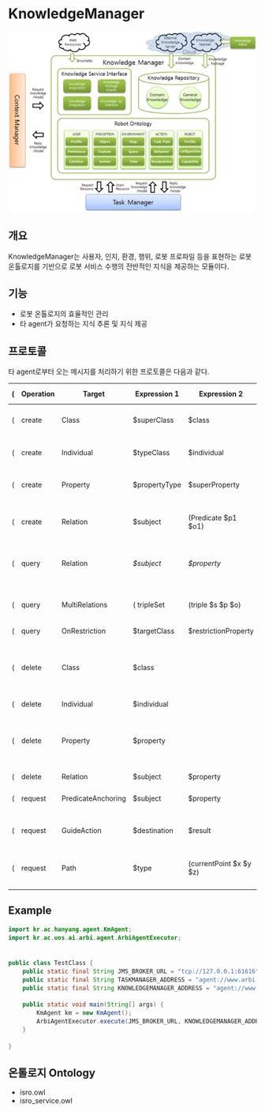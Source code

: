 # KnowledgeManager
![ARBI Framework 내의 KnowledgeManager 도식](./km_structure.png)

## 개요
KnowledgeManager는 사용자, 인지, 환경, 행위, 로봇 프로파일 등을 표현하는 로봇 온톨로지를 기반으로 로봇 서비스 수행의 전반적인 지식을 제공하는 모듈이다.



## 기능
* 로봇 온톨로지의 효율적인 관리
* 타 agent가 요청하는 지식 추론 및 지식 제공



## 프로토콜

타 agent로부터 오는 메시지를 처리하기 위한 프로토콜은 다음과 같다.

|(|Operation|Target|Expression 1|Expression 2|Expression 3|Expression 4|Expression 5|)|Description|
|-|-|-|-|-|-|-|-|-|-|
|(|create|Class|$superClass|$class||||)|온톨로지에 새로운 클래스 생성|
|(|create|Individual|$typeClass|$individual||||)|온톨로지에 새로운 인디비주얼 생성|
|(|create|Property|$propertyType|$superProperty|$property|$domain|$range|)|온톨로지에 새로운 프로퍼티 생성|
|(|create|Relation|$subject|(Predicate $p1 $o1)|(Predicate $p2 $o2)|...||)|온톨로지에 새로운 관계 트리플(S - P - O) 생성|
|(|query|Relation|*$subject*|*$property*|*$object*|$result||)|$s, $p, $o 중 1개 또는 2개의 정보 필요|
|(|query|MultiRelations|( tripleSet|(triple $s $p $o)|... )|$result||)|조인되어있는 질의를 처리해주는 프로토콜|
|(|query|OnRestriction|$targetClass|$restrictionProperty|$restrictionObject|$result||)||
|(|delete|Class|$class|||||)|삭제하려는 클래스에 하위클래스가 존재하면 삭제불가 메시지 반환|
|(|delete|Individual|$individual|||||)||
|(|delete|Property|$property|||||)|삭제하려는 프로퍼티의 usage가 존재하면 삭제불가 메시지 반환|
|(|delete|Relation|$subject|$property|$object|||)||
|(|request|PredicateAnchoring|$subject|$property|$object|||)|자연어 용어를 온톨로지 용어로 매핑|
|(|request|GuideAction|$destination|$result||||)|목적지에 대한 안내 행동 요청|
|(|request|Path|$type|(currentPoint $x $y $z)|$departure|$destination||)|현재좌표로부터 목적지까지의 이동경로|



## Example

```java
import kr.ac.hanyang.agent.KmAgent;
import kr.ac.uos.ai.arbi.agent.ArbiAgentExecutor;


public class TestClass {
	public static final String JMS_BROKER_URL = "tcp://127.0.0.1:61616";
	public static final String TASKMANAGER_ADDRESS = "agent://www.arbi.com/taskManager";
	public static final String KNOWLEDGEMANAGER_ADDRESS = "agent://www.arbi.com/knowledgeManager";
	
	public static void main(String[] args) {
		KmAgent km = new KmAgent();
		ArbiAgentExecutor.execute(JMS_BROKER_URL, KNOWLEDGEMANAGER_ADDRESS, km);
	}

}
```



## 온톨로지 Ontology

* isro.owl
* isro_service.owl
